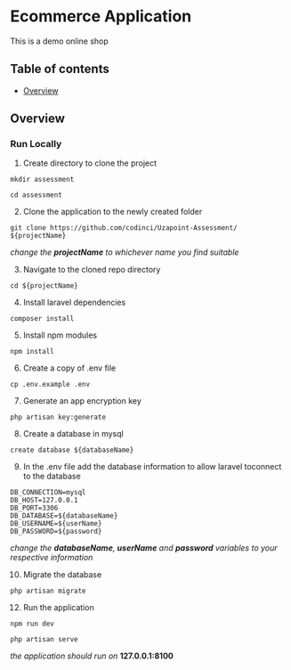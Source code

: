 # Ecommerce Application

This is a demo online shop

## Table of contents

- [Overview](#overview)



## Overview

### Run Locally

1. Create directory to clone the project
```
mkdir assessment

cd assessment
```

2. Clone the application to the newly created folder
```
git clone https://github.com/codinci/Uzapoint-Assessment/ ${projectName}
```
*change the **projectName** to whichever name you find suitable*

3. Navigate to the cloned repo directory
```
cd ${projectName}
```

4. Install laravel dependencies
```
composer install
```

5. Install npm modules
```
npm install
```

6. Create a copy of .env file
```
cp .env.example .env
```

7. Generate an app encryption key
```
php artisan key:generate
```

8. Create a database in mysql
```
create database ${databaseName}
```

9. In the .env file add the database information to allow laravel toconnect to the database
```
DB_CONNECTION=mysql
DB_HOST=127.0.0.1
DB_PORT=3306
DB_DATABASE=${databaseName}
DB_USERNAME=${userName}
DB_PASSWORD=${password}
```
*change the **databaseName**, **userName** and **password** variables to your respective information*

10. Migrate the database
```
php artisan migrate
```

12. Run the application
```
npm run dev

php artisan serve
```

*the application should run on* **127.0.0.1:8100**

